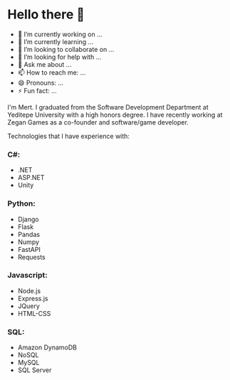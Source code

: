# Hello there 👋


- 🔭 I’m currently working on ...
- 🌱 I’m currently learning ...
- 👯 I’m looking to collaborate on ...
- 🤔 I’m looking for help with ...
- 💬 Ask me about ...
- 📫 How to reach me: ...
- 😄 Pronouns: ...
- ⚡ Fun fact: ...

I'm Mert. I graduated from the Software Development Department at Yeditepe University with a high honors degree. I have recently working at Zegan Games as a co-founder and software/game developer.

Technologies that I have experience with:

### C#: 
- .NET 
- ASP.NET
- Unity

### Python:
- Django
- Flask
- Pandas
- Numpy
- FastAPI
- Requests

### Javascript: 
- Node.js
- Express.js
- JQuery
- HTML-CSS

### SQL: 
- Amazon DynamoDB
- NoSQL
- MySQL
- SQL Server

